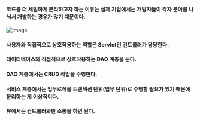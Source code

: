#### 코드를 더 세밀하게 분리하고자 하는 이유는 실제 기업에서는 개발자들이 각자 분야를 나눠서 개발하는 경우가 많기 때문이다.

![image](https://github.com/user-attachments/assets/c23693c9-2cba-4b21-a095-a03d6f45b2e4)

#### 사용자와 직접적으로 상호작용하는 역할은 Servlet인 컨트롤러가 담당한다.
#### 데이터베이스와 직접적으로 상호작용하는 DAO 계층을 둔다.
#### DAO 계층에서는 CRUD 작업을 수행한다.
#### 서비스 계층에서는 업무로직을 트랜잭션 단위(업무 단위)로 수행할 필요가 있기 때문에 분리하는 게 이상적이다.
#### 뷰에서는 컨트롤러와만 소통을 하면 된다. 
